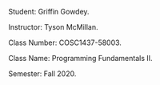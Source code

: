 Student: Griffin Gowdey.

Instructor: Tyson McMillan.

Class Number: COSC1437-58003.

Class Name: Programming Fundamentals II.

Semester: Fall 2020.

